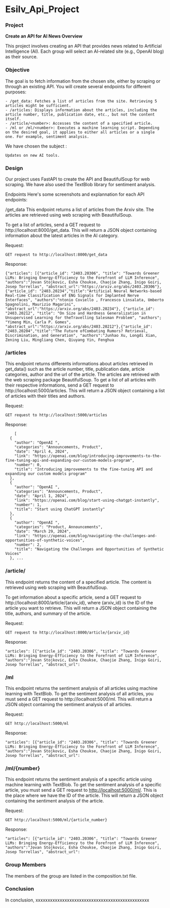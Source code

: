 # Esilv_Api_Project

### Project
**Create an API for AI News Overview**

This project involves creating an API that provides news related to Artificial Intelligence (AI). Each group will select an AI-related site (e.g., OpenAI blog) as their source.

### Objective

The goal is to fetch information from the chosen site, either by scraping or through an existing API. You will create several endpoints for different purposes:

    - /get_data: Fetches a list of articles from the site. Retrieving 5 articles might be sufficient.
    - /articles: Displays information about the articles, including the article number, title, publication date, etc., but not the content itself.
    - /article/<number>: Accesses the content of a specified article.
    - /ml or /ml/<number>: Executes a machine learning script. Depending on the desired goal, it applies to either all articles or a single one. For example, sentiment analysis.

We have chosen the subject :

    Updates on new AI tools.




### Design
    
Our project uses FastAPI to create the API and BeautifulSoup for web scraping. We have also used the TextBlob library for sentiment analysis.

Endpoints
Here's some screenshots and explannation for each API endpoints:

/get_data
This endpoint returns a list of articles from the Arxiv site. The articles are retrieved using web scraping with BeautifulSoup.

To get a list of articles, send a GET request to http://localhost:8000/get_data. This will return a JSON object containing information about the latest articles in the AI category.

 Request:

    GET request to http://localhost:8000/get_data

Response:

    {"articles": [{"article_id": "2403.20306", "title": "Towards Greener LLMs: Bringing Energy-Efficiency to the Forefront of LLM Inference", "authors":"Jovan Stojkovic, Esha Choukse, Chaojie Zhang, Inigo Goiri, Josep Torrellas", "abstract_url":"https://arxiv.org/abs/2403.20306"},{"article_id": "2403.20234","title":"Artificial Neural Networks-based Real-time Classification of ENG Signals for Implanted Nerve Interfaces", "authors":"ntonio Coviello , Francesco Linsalata, Umberto Spagnolini, Maurizio Magarini", "abstract_url":"https://arxiv.org/abs/2403.20234"}, {"article_id": "2403.20212", "title": "On Size and Hardness Generalization in Unsupervised Learning for theTravelling Salesman Problem", "authors"; "Yimeng Min, Carla P. Gomes", "abstract_url":"https://arxiv.org/abs/2403.20212"},{"article_id": "2403.20204","title":"The Future ofCombating Rumors? Retrieval, Discrimination, and Generation", "authors":"Junhao Xu, Longdi Xian, Zening Liu, Mingliang Chen, Qiuyang Yin, Fenghua


### /articles
This endpoint returns differents informations about articles retrieved in get_data() such as the article number, title, publication date, article categories, author and the url of the article. The articles are retrieved with the web scraping package BeautifulSoup.
To get a list of all articles with their respective informations, send a GET request to http://localhost:5000/articles. This will return a JSON object containing a list of articles with their titles and authors.

Request:

    GET request to http://localhost:5000/articles


Response:   

        [
      {
        "author": "OpenAI ", 
        "categories": "Announcements, Product", 
        "date": "April 4, 2024", 
        "link": "https://openai.com/blog/introducing-improvements-to-the-fine-tuning-api-and-expanding-our-custom-models-program", 
        "number": 0, 
        "title": "Introducing improvements to the fine-tuning API and expanding our custom models program"
      }, 
      {
        "author": "OpenAI ", 
        "categories": "Announcements, Product", 
        "date": "April 1, 2024", 
        "link": "https://openai.com/blog/start-using-chatgpt-instantly", 
        "number": 1, 
        "title": "Start using ChatGPT instantly"
      }, 
      {
        "author": "OpenAI ", 
        "categories": "Product, Announcements", 
        "date": "March 29, 2024", 
        "link": "https://openai.com/blog/navigating-the-challenges-and-opportunities-of-synthetic-voices", 
        "number": 2, 
        "title": "Navigating the Challenges and Opportunities of Synthetic Voices"
      }, ...

### /article/
This endpoint returns the content of a specified article. The content is retrieved using web scraping with BeautifulSoup.

To get information about a specific article, send a GET request to http://localhost:8000/article/{arxiv_id}, where {arxiv_id} is the ID of the article you want to retrieve. This will return a JSON object containing the title, authors, and summary of the article.

Request:

    GET request to http://localhost:8000/article/{arxiv_id}


Response:
    
    "articles": [{"article_id": "2403.20306", "title": "Towards Greener LLMs: Bringing Energy-Efficiency to the Forefront of LLM Inference", "authors":"Jovan Stojkovic, Esha Choukse, Chaojie Zhang, Inigo Goiri, Josep Torrellas", "abstract_url":


 
    


### /ml

This endpoint returns the sentiment analysis of all articles using machine learning with TextBlob.
To get the sentiment analysis of all articles, you must send a GET request to http://localhost:5000/ml. This will return a JSON object containing the sentiment analysis of all articles.

Request: 

    GET http://localhost:5000/ml

Response:

    "articles": [{"article_id": "2403.20306", "title": "Towards Greener LLMs: Bringing Energy-Efficiency to the Forefront of LLM Inference", "authors":"Jovan Stojkovic, Esha Choukse, Chaojie Zhang, Inigo Goiri, Josep Torrellas", "abstract_url":


### /ml/{number}

This endpoint returns the sentiment analysis of a specific article using machine learning with TextBlob.
To get the sentiment analysis of a specific article, you must send a GET request to <http://localhost:5000/ml/>. This is the place where we have the ID of the article. This will return a JSON object containing the sentiment analysis of the article.

Request: 

    GET http://localhost:5000/ml/{article_number}


Response:

    "articles": [{"article_id": "2403.20306", "title": "Towards Greener LLMs: Bringing Energy-Efficiency to the Forefront of LLM Inference", "authors":"Jovan Stojkovic, Esha Choukse, Chaojie Zhang, Inigo Goiri, Josep Torrellas", "abstract_url":




### Group Members
The members of the group are listed in the composition.txt file.

### Conclusion
In conclusion, xxxxxxxxxxxxxxxxxxxxxxxxxxxxxxxxxxxxxxxxxxxxxxx
